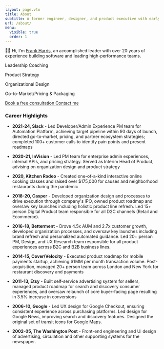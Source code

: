 ```yaml
---
layout: page.vto
title: About
subtitle: A former engineer, designer, and product executive with early and late stage experience in B2B and B2C.
url: /about/
menu:
  visible: true
  order: 1
---
```


🙋‍♂️ Hi, I'm [Frank Harris](https://linkedin.com/in/hirefrank), an accomplished leader with over 20 years of experience building software  and leading high-performance teams.

<div class="grid grid-cols-1 sm:grid-cols-2 gap-4 my-10">
    <div class="flex items-center justify-center h-32 bg-zinc-300">
        <p class="text-center font-normal mb-0">Leadership Coaching</p>
    </div>
    <div class="flex items-center justify-center h-32 bg-zinc-300 ">
        <p class="text-center font-normal mb-0">Product Strategy</p>
    </div>
    <div class="flex items-center justify-center h-32 bg-zinc-300 ">
        <p class="text-center font-normal mb-0">Organizational Design</p>
    </div>
    <div class="flex items-center justify-center h-32 bg-zinc-300 ">
        <p class="text-center font-normal mb-0">Go-to-Market/Pricing & Packaging</p>
    </div>
</div>

 <!-- I live in Brooklyn, NY with my wife, two young daughters, and an Italian truffle dog that isn't of much use in the city. -->

<!--Most recently, I was the VP of Product, Platform at [Slack 🙌](https://www.slack.com/). I've also led product teams at [InVision 🎨](https://www.invision.com/), [Betterment 💸](https://www.betterment.com/), and [Etsy 🧶](https://www.etsy.com/).-->



  <div class="flex space-x-4 font-sans font-semibold mb-10">
    <a href="/services" class="bg-sky-500 text-white px-4 py-2 rounded hover:bg-sky-700 transition shadow">
      Book a free consultation
    </a>
    <a href="/services" class="bg-white font-sans hover:bg-gray-100 text-gray-800 font-semibold py-2 px-4 border border-gray-400 rounded shadow">
      Contact me
    </a>
  </div>

### Career Highlights

- **2021-24, Slack** - Led Developer/Admin Experience PM team for Automation Platform, achieving target pipeline within 90 days of launch, directed go-to-market, pricing, and partner ecosystem strategies; completed 100+ customer calls to identify pain points and present roadmaps

- **2020-21, InVision** - Led PM team for enterprise admin experiences, internal APIs, and pricing strategy. Served as Interim Head of Product, advising on organization design and product strategy

- **2020, Kitchen Rodeo** - Created one-of-a-kind interactive online cooking classes and raised over $175,000 for causes and neighborhood restaurants during the pandemic

- **2018-20, Casper** - Developed organization design and processes to drive execution through company's IPO, owned product roadmap and oversaw key launches including holistic product line refresh. Led 15+ person Digital Product team responsible for all D2C channels (Retail and Ecommerce).

- **2016-18, Betterment** - Drove 4.5x AUM and 2.7x customer growth, developed organization processes, and oversaw key launches including brand refresh and personalized automated guidance. Led 20+ person PM, Design, and UX Research team responsible for all product experiences across B2C and B2B business lines.

- **2014-15, Cover/Velocity** - Executed product roadmap for mobile payments startup, achieving $1MM per month transaction volume. Post-acquisition, managed 20+ person team across London and New York for restaurant discovery and payments

- **2011-13, Etsy** - Built self-service advertising system for sellers, managed product roadmap for search and discovery consumer experiences, and oversaw relaunch of core buyer-facing page resulting in 3.5% increase in conversions

- **2006-10, Google** - Led UX design for Google Checkout, ensuring consistent experience across purchasing platforms. Led design for Google News, improving search and discovery features. Designed the original set of transit icons for Google Maps.

- **2002-05, The Washington Post** - Front-end engineering and UI design of advertising, circulation and other supporting systems for the newspaper.